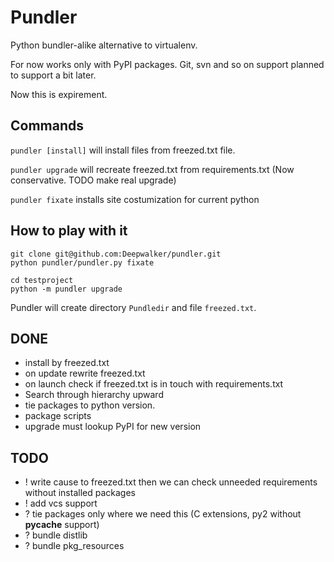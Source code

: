 Pundler
=======

Python bundler-alike alternative to virtualenv.

For now works only with PyPI packages.
Git, svn and so on support planned to support a bit later.

Now this is expirement.

Commands
--------

`pundler [install]` will install files from freezed.txt file.

`pundler upgrade` will recreate freezed.txt from requirements.txt (Now conservative. TODO make real upgrade)

`pundler fixate` installs site costumization for current python


How to play with it
-------------------

    git clone git@github.com:Deepwalker/pundler.git
    python pundler/pundler.py fixate

    cd testproject
    python -m pundler upgrade

Pundler will create directory `Pundledir` and file `freezed.txt`.


DONE
----
- install by freezed.txt
- on update rewrite freezed.txt
- on launch check if freezed.txt is in touch with requirements.txt
- Search through hierarchy upward
- tie packages to python version.
- package scripts
- upgrade must lookup PyPI for new version


TODO
----
- ! write cause to freezed.txt then we can check unneeded requirements without installed packages
- ! add vcs support
- ? tie packages only where we need this (C extensions, py2 without __pycache__ support)
- ? bundle distlib
- ? bundle pkg_resources